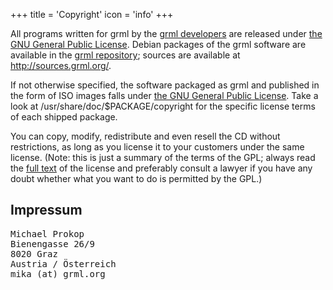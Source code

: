 +++
title = 'Copyright'
icon = 'info'
+++

All programs written for grml by the <a href="/team/">grml developers</a> are released under <a href="https://www.gnu.org/copyleft/gpl.html">the GNU General Public License</a>.
Debian packages of the grml software are available in the <a href="https://deb.grml.org/">grml repository</a>; sources are available at <a href="http://sources.grml.org/">http://sources.grml.org/</a>.

If not otherwise specified, the software packaged as grml and published in the form of ISO images falls under <a href="https://www.gnu.org/copyleft/gpl.html">the GNU General Public License</a>.
Take a look at /usr/share/doc/$PACKAGE/copyright for the specific license terms of each shipped package.

You can copy, modify, redistribute and even resell the CD without restrictions, as long as you license it to your customers under the same license.
(Note: this is just a summary of the terms of the GPL; always read the <a href="https://www.gnu.org/copyleft/gpl.html">full text</a> of the license and preferably consult a lawyer if you have any doubt whether what you want to do is permitted by the GPL.)

## Impressum

<pre class="rahmen">
Michael Prokop
Bienengasse 26/9
8020 Graz
Austria / Österreich
mika (at) grml.org
</pre>
